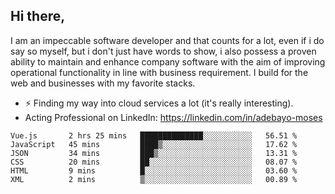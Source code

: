 ## Hi there,

I am an impeccable software developer and that counts for a lot, even if i do say so myself, but i don't just have words to show, i also possess a proven ability to maintain and enhance company software with the aim of improving operational functionality in line with business requirement. I build for the web and businesses with my favorite stacks.
- ⚡ Finding my way into cloud services a lot (it's really interesting).
- Acting Professional on LinkedIn: https://linkedin.com/in/adebayo-moses

<!--START_SECTION:waka-->

```text
Vue.js       2 hrs 25 mins   ██████████████░░░░░░░░░░░   56.51 %
JavaScript   45 mins         ████▒░░░░░░░░░░░░░░░░░░░░   17.62 %
JSON         34 mins         ███▒░░░░░░░░░░░░░░░░░░░░░   13.31 %
CSS          20 mins         ██░░░░░░░░░░░░░░░░░░░░░░░   08.07 %
HTML         9 mins          █░░░░░░░░░░░░░░░░░░░░░░░░   03.60 %
XML          2 mins          ▒░░░░░░░░░░░░░░░░░░░░░░░░   00.89 %
```

<!--END_SECTION:waka-->
